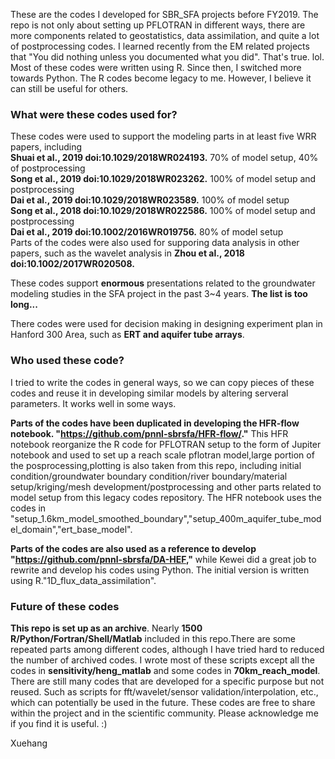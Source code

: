 These are the codes I developed for SBR_SFA projects before FY2019. The repo is not only about setting up PFLOTRAN in different ways, there are more components related to geostatistics, data assimilation, and quite a lot of postprocessing codes. I learned recently from the EM related projects that "You did nothing unless you documented what you did". That's true. lol.
Most of these codes were written using R. Since then, I switched more towards Python. The R codes become legacy to me. However, I believe it can still be useful for others. 


### What were these codes used for? 
These codes were used to support the modeling parts in at least five WRR papers, including    
**Shuai et al., 2019 doi:10.1029/2018WR024193.** 70% of model setup, 40% of postprocessing  
**Song et al., 2019 doi:10.1029/2018WR023262.** 100% of model setup and postprocessing  
**Dai et al., 2019 doi:10.1029/2018WR023589.** 100% of model setup  
**Song et al., 2018 doi:10.1029/2018WR022586.** 100% of model setup and postprocessing  
**Dai et al., 2019 doi:10.1002/2016WR019756.** 80% of model setup  
Parts of the codes were also used for supporing data analysis in other papers, such as the wavelet analysis in **Zhou et al., 2018 doi:10.1002/2017WR020508.**   

These codes  support **enormous** presentations related to the groundwater modeling studies in the SFA project in the past 3~4 years. **The list is too long...**

There codes were used for decision making in designing experiment plan in Hanford 300 Area, such as **ERT and aquifer tube arrays**. 

### Who used these code?
I tried to write the codes in general ways, so we can copy pieces of these codes and reuse it in developing similar models by altering serveral parameters. It works well in some ways.

**Parts of the codes have been duplicated in developing the HFR-flow notebook. "https://github.com/pnnl-sbrsfa/HFR-flow/."** This HFR notebook reorganize the R code for PFLOTRAN setup to the form of Jupiter notebook and used to set up a reach scale pflotran model,large portion of the posprocessing,plotting is also taken from this repo, including initial condition/groundwater boundary condition/river boundary/material setup/kriging/mesh development/postprocessing and other parts related to model setup from this legacy codes repository. The HFR notebook uses the codes in "setup_1.6km_model_smoothed_boundary","setup_400m_aquifer_tube_model_domain","ert_base_model".

**Parts of the codes are also used as a reference to develop "https://github.com/pnnl-sbrsfa/DA-HEF,"** while Kewei did a great job to rewrite and develop his codes using Python. The initial version is written using R."1D_flux_data_assimilation".

### Future of these codes
**This repo is set up as an archive**. Nearly **1500 R/Python/Fortran/Shell/Matlab** included in this repo.There are some repeated parts among different codes, although I have tried hard to reduced the number of archived codes. I wrote most of these scripts except all the codes in **sensitivity/heng_matlab** and some codes in **70km_reach_model**. There are still many codes that are developed for a specific purpose but not reused. Such as scripts for fft/wavelet/sensor validation/interpolation, etc., which can potentially be used in the future. These codes are free to share within the project and in the scientific community. Please acknowledge me if you find it is useful. :)

Xuehang

